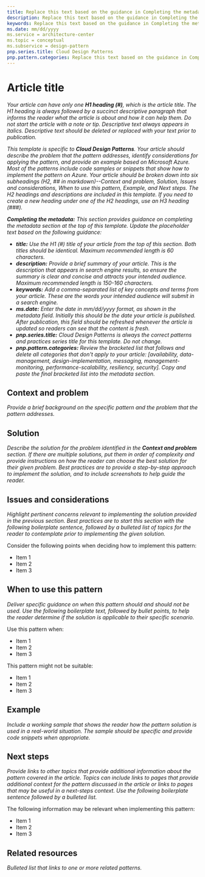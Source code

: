 ```yaml
---
title: Replace this text based on the guidance in Completing the metadata under the Article Title section.   
description: Replace this text based on the guidance in Completing the metadata under the Article Title section.
keywords: Replace this text based on the guidance in Completing the metadata under the Article Title section.
ms.date: mm/dd/yyyy
ms.service = architecture-center
ms.topic = conceptual
ms.subservice = design-pattern
pnp.series.title: Cloud Design Patterns
pnp.pattern.categories: Replace this text based on the guidance in Completing the metadata under the Article Title section.
---
```


# Article title

_Your article can have only one **H1 heading (#)**, which is the article title. The H1 heading is always followed by a succinct descriptive paragraph that informs the reader what the article is about and how it can help them. Do not start the article with a note or tip. Descriptive text always appears in italics. Descriptive text should be deleted or replaced with your text prior to publication._

_This template is specific to **Cloud Design Patterns**. Your article should describe the problem that the pattern addresses, identify considerations for applying the pattern, and provide an example based on Microsoft Azure. Most of the patterns include code samples or snippets that show how to implement the pattern on Azure. Your article should be broken down into six subheadings (H2, ## in markdown)--Context and problem, Solution, Issues and considerations, When to use this pattern, Example, and Next steps. The H2 headings and descriptions are included in this template. If you need to create a new heading under one of the H2 headings, use an H3 heading (###)._

_**Completing the metadata:**_
_This section provides guidance on completing the metadata section at the top of this template. Update the placeholder text based on the following guidance:_

- _**title:** Use the H1 (#) title of your article from the top of this section. Both titles should be identical. Maximum recommended length is 60 characters._
- _**description:** Provide a brief summary of your article. This is the description that appears in search engine results, so ensure the summary is clear and concise and attracts your intended audience. Maximum recommended length is 150-160 characters._
- _**keywords:** Add a comma-separated list of key concepts and terms from your article. These are the words your intended audience will submit in a search engine._
- _**ms.date:** Enter the date in mm/dd/yyyy format, as shown in the metadata field. Initially this should be the date your article is published. After publication, this field should be refreshed whenever the article is updated so readers can see that the content is fresh._
- _**pnp.series.title:** Cloud Design Patterns is always the correct patterns and practices series title for this template. Do not change._
- _**pnp.pattern.categories:** Review the bracketed list that follows and delete all categories that don't apply to your article: [availability, data-management, design-implementation, messaging, management-monitoring, performance-scalability, resiliency, security]. Copy and paste the final bracketed list into the metadata section._

## Context and problem

_Provide a brief background on the specific pattern and the problem that the pattern addresses._

## Solution

_Describe the solution for the problem identified in the **Context and problem** section. If there are multiple solutions, put them in order of complexity and provide instructions on how the reader can choose the best solution for their given problem. Best practices are to provide a step-by-step approach to implement the solution, and to include screenshots to help guide the reader._

## Issues and considerations

_Highlight pertinent concerns relevant to implementing the solution provided in the previous section. Best practices are to start this section with the following boilerplate sentence, followed by a bulleted list of topics for the reader to contemplate prior to implementing the given solution._

Consider the following points when deciding how to implement this pattern:

- Item 1
- Item 2
- Item 3

## When to use this pattern

_Deliver specific guidance on when this pattern should and should not be used. Use the following boilerplate text, followed by bullet points, to help the reader determine if the solution is applicable to their specific scenario._

Use this pattern when:

- Item 1
- Item 2
- Item 3

This pattern might not be suitable:

- Item 1
- Item 2
- Item 3

## Example

_Include a working sample that shows the reader how the pattern solution is used in a real-world situation. The sample should be specific and provide code snippets when appropriate._

## Next steps

_Provide links to other topics that provide additional information about the pattern covered in the article. Topics can include links to pages that provide additional context for the pattern discussed in the article or links to pages that may be useful in a next-steps context. Use the following boilerplate sentence followed by a bulleted list._

The following information may be relevant when implementing this pattern:

- Item 1
- Item 2
- Item 3

## Related resources

_Bulleted list that links to one or more related patterns._